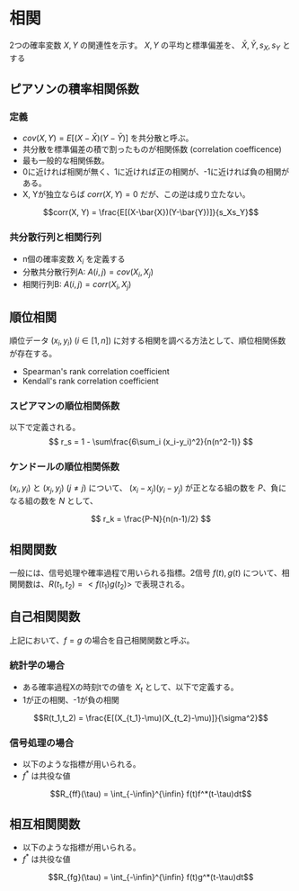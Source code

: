 # 相関
2つの確率変数 $X, Y$ の関連性を示す。
$X,Y$ の平均と標準偏差を、 $\bar{X},\bar{Y}, s_X, s_Y$ とする


## ピアソンの積率相関係数
### 定義
- $cov(X,Y) = E[(X-\bar{X})(Y-\bar{Y})]$ を共分散と呼ぶ。
- 共分散を標準偏差の積で割ったものが相関係数 (correlation coefficence)
- 最も一般的な相関係数。
- 0に近ければ相関が無く、1に近ければ正の相関が、-1に近ければ負の相関がある。
- X, Yが独立ならば $corr(X,Y) = 0$ だが、この逆は成り立たない。

$$corr(X, Y) = \frac{E[(X-\bar{X})(Y-\bar{Y})]}{s_Xs_Y}$$


### 共分散行列と相関行列
- n個の確率変数 $X_i$ を定義する
- 分散共分散行列A: $A(i,j) = cov(X_i, X_j)$
- 相関行列B: $A(i,j) = corr(X_i,X_j)$

## 順位相関
順位データ $(x_i, y_i)$ ($i\in[1,n]$) に対する相関を調べる方法として、順位相関係数が存在する。
- Spearman's rank correlation coefficient
- Kendall's rank correlation coefficient

### スピアマンの順位相関係数
以下で定義される。
$$
r_s = 1 - \sum\frac{6\sum_i (x_i-y_i)^2}{n(n^2-1)}
$$

### ケンドールの順位相関係数
$(x_i, y_i)$ と $(x_j, y_j)$ $(j \neq j)$ について、 $(x_i-x_j)(y_i-y_j)$ が正となる組の数を $P$、負になる組の数を $N$ として、

$$
r_k = \frac{P-N}{n(n-1)/2}
$$


## 相関関数
一般には、信号処理や確率過程で用いられる指標。2信号 $f(t), g(t)$ について、相関関数は、$R(t_1, t_2) = <f(t_1)g(t_2)>$ で表現される。

## 自己相関関数
上記において、$f=g$ の場合を自己相関関数と呼ぶ。
### 統計学の場合
- ある確率過程Xの時刻tでの値を $X_t$ として、以下で定義する。
- 1が正の相関、-1が負の相関

$$R(t_1,t_2) = \frac{E[(X_{t_1}-\mu)(X_{t_2}-\mu)]}{\sigma^2}$$

### 信号処理の場合
- 以下のような指標が用いられる。
- $f^*$ は共役な値

$$R_{ff}(\tau) = \int_{-\infin}^{\infin} f(t)f^*(t-\tau)dt$$

## 相互相関関数
- 以下のような指標が用いられる。
- $f^*$ は共役な値

$$R_{fg}(\tau) = \int_{-\infin}^{\infin} f(t)g^*(t-\tau)dt$$
